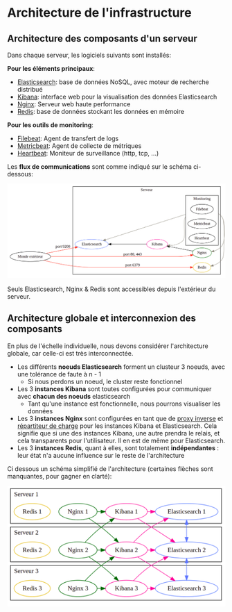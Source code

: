 # Architecture de l'infrastructure

## Architecture des composants d'un serveur

Dans chaque serveur, les logiciels suivants sont installés:

**Pour les éléments principaux**:

- [Elasticsearch](https://www.elastic.co/fr/elasticsearch/): base de données NoSQL, avec moteur de recherche distribué
- [Kibana](https://www.elastic.co/fr/kibana/): interface web pour la visualisation des données Elasticsearch
- [Nginx](https://www.nginx.com/): Serveur web haute performance
- [Redis](https://redis.io/): base de données stockant les données en mémoire

**Pour les outils de monitoring**:

- [Filebeat](https://www.elastic.co/fr/beats/filebeat): Agent de transfert de logs
- [Metricbeat](https://www.elastic.co/fr/beats/metricbeat): Agent de collecte de métriques
- [Heartbeat](https://www.elastic.co/fr/beats/heartbeat): Moniteur de surveillance (http, tcp, ...)

Les **flux de communications** sont comme indiqué sur le schéma ci-dessous: 

![Architecture des composants d'un serveur](images/internal_server_architecture.png)

Seuls Elasticsearch, Nginx & Redis sont accessibles depuis l'extérieur du serveur.

## Architecture globale et interconnexion des composants

En plus de l'échelle individuelle, nous devons considérer l'architecture globale, car celle-ci est très interconnectée.

- Les différents **noeuds Elasticsearch** forment un clusteur 3 noeuds, avec une tolérance de faute à n - 1
    - Si nous perdons un noeud, le cluster reste fonctionnel
- Les 3 **instances Kibana** sont toutes configurées pour communiquer avec **chacun des noeuds** elasticsearch
    - Tant qu'une instance est fonctionnelle, nous pourrons visualiser les données
- Les 3 **instances Nginx** sont configurées en tant que de [proxy inverse](https://frwikipedia.org/wiki/Proxy_inverse) et [répartiteur de charge](https://fr.wikipedia.org/wiki/R%C3%A9partition_de_charge) pour les instances Kibana et Elasticsearch. Cela signifie que si une des instances Kibana, une autre prendra le relais, et cela transparents pour l'utilisateur. Il en est de même pour Elasticsearch.
- Les 3 **instances Redis**, quant à elles, sont totalement **indépendantes** : leur état n'a aucune influence sur le reste de l'architecture 

Ci dessous un schéma simplifié de l'architecture (certaines flèches sont manquantes, pour gagner en clarté):

![Interconnection des composants](images/server_interconnection_architecture.png)